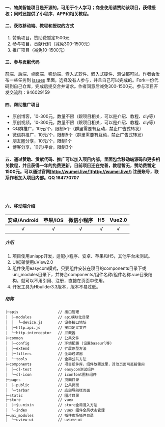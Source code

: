 #### 一、物美智能项目是开源的，可用于个人学习；商业使用请赞助该项目，获得授权；同时还提供了小程序、APP和相关教程。

#### 二、获取移动端、教程和授权的方式
1. 赞助项目，赞助费暂定1500元
2. 参与项目，贡献代码（减免300-1500元）
3. 推广项目（减免10-1500元）


#### 三、参与贡献代码
前端、后端、桌面端、移动端、嵌入式软件、嵌入式硬件、测试都可以。作者会发布一些任务到 [issues](https://gitee.com/kerwincui/wumei-smart/issues) 里面，选择没有人参与，并且自己可以完成的。Fork一份代码到自己仓库，完成后提交合并请求。作者同意后减免300-1500元。参与项目开发交流群：946029159

#### 四、帮助推广项目
* 原创博客，10-300元，数量不限（跟项目相关，可以是介绍、教程、diy等）
* 原创视频，10-300元，数量不限（跟项目相关，可以是介绍、教程、diy等）
* QQ群推广，10元/个，限制5个（群里需要有互动，禁止广告式转发）
* 微信群推广，10元/个，限制5个（群里需要有互动，禁止广告式转发）
* 朋友圈分享，10元/个，限制1个
* 博客分享，10元/平台，限制3个

#### 五、通过赞助、贡献代码、推广可以加入项目内部，里面包含移动端源码和更多相关教程，并且获得一年的免费更新。目前项目还在完善，教程暂无，赞助费暂定1500元。可以通过官网[http://wumei.live/](http://wumei.live/) 注册账号，联系作者加入项目内部。QQ 164770707

<br /><br />

#### 六、移动端介绍

|安卓/Android|苹果/IOS|微信小程序| H5|Vue2.0
| :---: | :---: | :---: | :---: |:---: |
| √ | √| √ | √ | √ |


##### 介绍
1. 项目使用uniapp开发，适配小程序、安卓、苹果和H5，其他平台未测试。
2. UI框架使用uView2.0
3. 组件使用easycom模式，只要组件安装在项目的components目录下或uni_modules目录下，并符合components/组件名称/组件名称.vue目录结构。就可以不用引用、注册，直接在页面中使用。
4. 开发工具为Hbuilder3.3版本，版本不易过低。


#####	结构

```
├─apis                  // 接口管理
│  ├─modules            // api模块化目录
│  │  └─device.js       // 设备接口地址
│  ├─http.api.js        // 接口定义文件
│  └─http.interceptor   // 拦截器
├─common                // 公共文件
│  ├─config             // 环境配置 (设置baseurl等)
│  ├─extend             // 扩展原型方法
│  ├─filters            // 全局过滤器
│  └─tools              // 全局公共方法
├─components            // 项目组件库，组件放置这里，其他页面可直接使用
│  ├─cl-test            // easycom测试组件
│  └─cl-icon            // iconfont图标组件
├─pages                 // 页面目录
│  ├─public             // 公共页面
│  └─tarbar             // 底部导航栏页面
├─static                // 图片目录
├─store                 // vuex
│  ├─$u.mixin           // store全局混入方法
│  └─index              // vuex 组件全局状态管理
├─uni_modules           // 插件市场插件目录
│  └─uview-ui           // uview-ui	
```

<br /><br />